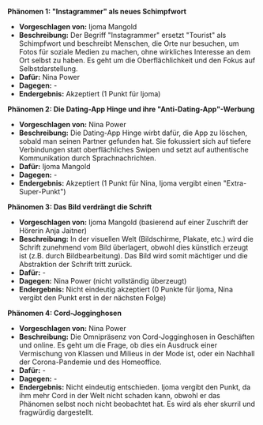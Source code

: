 **Phänomen 1: "Instagrammer" als neues Schimpfwort**
* **Vorgeschlagen von:** Ijoma Mangold
* **Beschreibung:** Der Begriff "Instagrammer" ersetzt "Tourist" als Schimpfwort und beschreibt Menschen, die Orte nur besuchen, um Fotos für soziale Medien zu machen, ohne wirkliches Interesse an dem Ort selbst zu haben. Es geht um die Oberflächlichkeit und den Fokus auf Selbstdarstellung.
* **Dafür:** Nina Power
* **Dagegen:** -
* **Endergebnis:** Akzeptiert (1 Punkt für Ijoma)

**Phänomen 2: Die Dating-App Hinge und ihre "Anti-Dating-App"-Werbung**
* **Vorgeschlagen von:** Nina Power
* **Beschreibung:** Die Dating-App Hinge wirbt dafür, die App zu löschen, sobald man seinen Partner gefunden hat.  Sie fokussiert sich auf tiefere Verbindungen statt oberflächliches Swipen und setzt auf authentische Kommunikation durch Sprachnachrichten.
* **Dafür:** Ijoma Mangold
* **Dagegen:** -
* **Endergebnis:** Akzeptiert (1 Punkt für Nina,  Ijoma vergibt einen "Extra-Super-Punkt")


**Phänomen 3: Das Bild verdrängt die Schrift**
* **Vorgeschlagen von:** Ijoma Mangold (basierend auf einer Zuschrift der Hörerin Anja Jaitner)
* **Beschreibung:** In der visuellen Welt (Bildschirme, Plakate, etc.) wird die Schrift zunehmend vom Bild überlagert, obwohl dies künstlich erzeugt ist (z.B. durch Bildbearbeitung).  Das Bild wird somit mächtiger und die Abstraktion der Schrift tritt zurück.
* **Dafür:** -
* **Dagegen:** Nina Power (nicht vollständig überzeugt)
* **Endergebnis:** Nicht eindeutig akzeptiert (0 Punkte für Ijoma,  Nina vergibt den Punkt erst in der nächsten Folge)

**Phänomen 4: Cord-Jogginghosen**
* **Vorgeschlagen von:** Nina Power
* **Beschreibung:** Die Omnipräsenz von Cord-Jogginghosen in Geschäften und online. Es geht um die Frage, ob dies ein Ausdruck einer Vermischung von Klassen und Milieus in der Mode ist, oder ein Nachhall der Corona-Pandemie und des Homeoffice.
* **Dafür:**  -
* **Dagegen:** -
* **Endergebnis:**  Nicht eindeutig entschieden. Ijoma vergibt den Punkt, da ihm mehr Cord in der Welt nicht schaden kann, obwohl er das Phänomen selbst noch nicht beobachtet hat.  Es wird als eher skurril und fragwürdig dargestellt.
